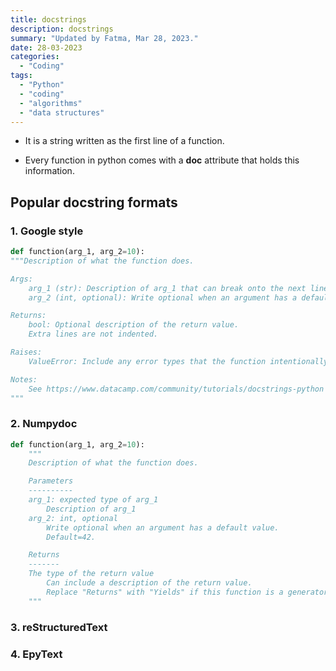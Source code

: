 ```yaml
---
title: docstrings
description: docstrings
summary: "Updated by Fatma, Mar 28, 2023."
date: 28-03-2023
categories:
  - "Coding"
tags:
  - "Python"
  - "coding"
  - "algorithms"
  - "data structures"
---
```


- It is a string written as the first line of a function.

- Every function in python comes with a __doc__ attribute that holds this information.

## Popular docstring formats

### 1. Google style

```python
def function(arg_1, arg_2=10):
"""Description of what the function does.

Args:
    arg_1 (str): Description of arg_1 that can break onto the next line if needed.
    arg_2 (int, optional): Write optional when an argument has a default value.

Returns:
    bool: Optional description of the return value.
    Extra lines are not indented.

Raises:
    ValueError: Include any error types that the function intentionally raises.

Notes:
    See https://www.datacamp.com/community/tutorials/docstrings-python for more info.
"""
```
  
### 2. Numpydoc

```python
def function(arg_1, arg_2=10):
    """
    Description of what the function does.

    Parameters
    ----------
    arg_1: expected type of arg_1
        Description of arg_1
    arg_2: int, optional
        Write optional when an argument has a default value.
        Default=42.

    Returns
    -------
    The type of the return value
        Can include a description of the return value.
        Replace "Returns" with "Yields" if this function is a generator.
    """
```

### 3. reStructuredText

### 4. EpyText
